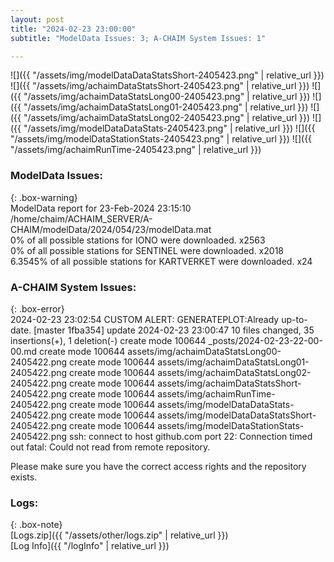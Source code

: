 ```yaml
---
layout: post
title: "2024-02-23 23:00:00"
subtitle: "ModelData Issues: 3; A-CHAIM System Issues: 1"

---
```


![]({{ "/assets/img/modelDataDataStatsShort-2405423.png" | relative_url }})
![]({{ "/assets/img/achaimDataStatsShort-2405423.png" | relative_url }})
![]({{ "/assets/img/achaimDataStatsLong00-2405423.png" | relative_url }})
![]({{ "/assets/img/achaimDataStatsLong01-2405423.png" | relative_url }})
![]({{ "/assets/img/achaimDataStatsLong02-2405423.png" | relative_url }})
![]({{ "/assets/img/modelDataDataStats-2405423.png" | relative_url }})
![]({{ "/assets/img/modelDataStationStats-2405423.png" | relative_url }})
![]({{ "/assets/img/achaimRunTime-2405423.png" | relative_url }})


### ModelData Issues:  
  
{: .box-warning}  
 ModelData report for 23-Feb-2024 23:15:10   
 /home/chaim/ACHAIM_SERVER/A-CHAIM/modelData/2024/054/23/modelData.mat   
 0% of all possible stations for IONO were downloaded. x2563   
 0% of all possible stations for SENTINEL were downloaded. x2018   
 6.3545% of all possible stations for KARTVERKET were downloaded. x24   
  
### A-CHAIM System Issues:  
  
{: .box-error}  
2024-02-23 23:02:54 CUSTOM ALERT: GENERATEPLOT:Already up-to-date.
[master 1fba354] update 2024-02-23 23:00:47
 10 files changed, 35 insertions(+), 1 deletion(-)
 create mode 100644 _posts/2024-02-23-22-00-00.md
 create mode 100644 assets/img/achaimDataStatsLong00-2405422.png
 create mode 100644 assets/img/achaimDataStatsLong01-2405422.png
 create mode 100644 assets/img/achaimDataStatsLong02-2405422.png
 create mode 100644 assets/img/achaimDataStatsShort-2405422.png
 create mode 100644 assets/img/achaimRunTime-2405422.png
 create mode 100644 assets/img/modelDataDataStats-2405422.png
 create mode 100644 assets/img/modelDataDataStatsShort-2405422.png
 create mode 100644 assets/img/modelDataStationStats-2405422.png
ssh: connect to host github.com port 22: Connection timed out
fatal: Could not read from remote repository.

Please make sure you have the correct access rights
and the repository exists.  

### Logs:  
  
{: .box-note}  
[Logs.zip]({{ "/assets/other/logs.zip" | relative_url }})  
[Log Info]({{ "/logInfo" | relative_url }})  
